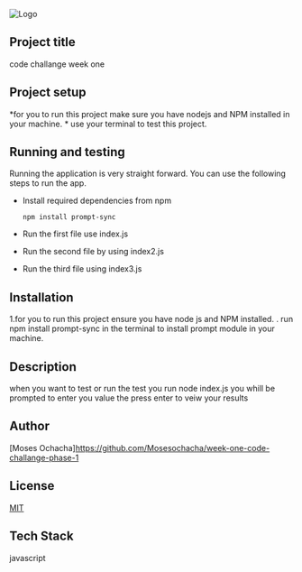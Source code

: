 
![Logo](https://dev-to-uploads.s3.amazonaws.com/uploads/articles/th5xamgrr6se0x5ro4g6.png)


## Project title
 code challange week one
## Project  setup
 *for you to run this project make sure you have nodejs and NPM installed in your machine.
     * use your terminal to test this project.
## Running and testing
Running the application is very straight forward. You can use the following steps to run the app.

- Install required dependencies from npm

      npm install prompt-sync
- Run the first file use
      index.js
- Run the second file by using 
      index2.js
- Run the third file using 
     index3.js

      
## Installation
 1.for you to run this project ensure you have node js and NPM installed.
 . run npm install prompt-sync in the terminal to install prompt module in your machine.

    
## Description
 when you want to test or run the test you run node index.js you whill be prompted to enter you value the press enter to veiw your results
## Author
 [Moses Ochacha]https://github.com/Mosesochacha/week-one-code-challange-phase-1


## License

 [MIT](https://choosealicense.com/licenses/mit/)


## Tech Stack
javascript

